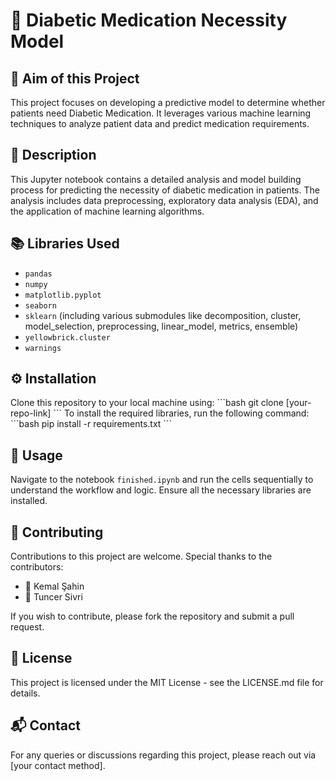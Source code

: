 # 🧪 Diabetic Medication Necessity Model

## 🎯 Aim of this Project
This project focuses on developing a predictive model to determine whether patients need Diabetic Medication. It leverages various machine learning techniques to analyze patient data and predict medication requirements.

## 📖 Description
This Jupyter notebook contains a detailed analysis and model building process for predicting the necessity of diabetic medication in patients. The analysis includes data preprocessing, exploratory data analysis (EDA), and the application of machine learning algorithms.

## 📚 Libraries Used
- `pandas`
- `numpy`
- `matplotlib.pyplot`
- `seaborn`
- `sklearn` (including various submodules like decomposition, cluster, model_selection, preprocessing, linear_model, metrics, ensemble)
- `yellowbrick.cluster`
- `warnings`

## ⚙️ Installation
Clone this repository to your local machine using:
\`\`\`bash
git clone [your-repo-link]
\`\`\`
To install the required libraries, run the following command:
\`\`\`bash
pip install -r requirements.txt
\`\`\`

## 🚀 Usage
Navigate to the notebook `finished.ipynb` and run the cells sequentially to understand the workflow and logic. Ensure all the necessary libraries are installed.

## 👥 Contributing
Contributions to this project are welcome. Special thanks to the contributors:
- 🌟 Kemal Şahin
- 🌟 Tuncer Sivri

If you wish to contribute, please fork the repository and submit a pull request.

## 📄 License
This project is licensed under the MIT License - see the LICENSE.md file for details.

## 📬 Contact
For any queries or discussions regarding this project, please reach out via [your contact method].
